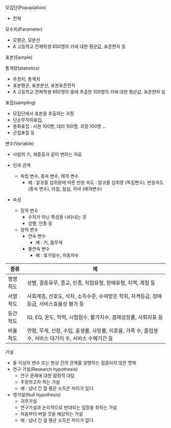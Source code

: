 
모집단(Popuplation)
- 전체

모수치(Parameter)
- 모평균, 모분산
- A 고등학교 전체학생 650명의 키에 대한 평균값, 표준편차 등

표본(Sample)

통계량(statistics)
- 추정치, 통계치
- 표본평균, 표본분산, 표본표준편차
- A 고등학교 전체학생 650명의 중에 추출한 100명의 키에 대한 평균값, 표준편차 등

표집(sampling)
- 모집단에서 표본을 추출하는 과정
- 단순무작위표집,
- 층화표집 : 사원 100명, 대리 100명, 과장 100명 ...
- 군집표집 등

변수(Variable)
- 사람의 키, 체중등과 같이 변하는 자료

- 인과 관계
  - 독립 변수, 종속 변수, 매개 변수
    - 예 : 알코올 섭취량에 따른 반응 속도 : 알코올 섭취량 (독립변수), 반응속도 (종속 변수), 아침, 점심, 저녁 (매개변수)

- 속성
  - 질적 변수
    - 수치가 아닌 특성을 나타내는 것
    - 성별, 인종 등
  - 양적 변수
    - 연속 변수
      - 예 : 키, 몸무게
    - 불연속 변수
      - 예 : 휴가일수, 자동차수

| 종류 | 예 |
| --- | --- |
| 명명 척도 | 성별, 결혼유무, 종교, 인종, 직업유형, 장애유형, 지역, 계절 등 |
| 서열 척도 | 사회계층, 선호도, 석차, 소득수준, 수여받은 학위, 자격등급, 장애등급, 서비스효율성 평가 등 |
| 등간 척도 | IQ, EQ, 온도, 학력, 시험점수, 물가지수, 경제성장률, 사회지표 등 |
| 비율 척도 | 연령, 무게, 신장, 수입, 출생률, 사망률, 이혼율, 가족 수, 졸업생 수, 서비스 대기이 수, 서비스 수혜기간 등 |


가설
- 둘 이상의 변수 또는 현상 간의 관계를 설명하는 검증되지 않은 명제
- 연구 가설(Research hypothesis)
  - 연구 문제에 대한 잠정적 대답
  - 주장하고자 하는 가설
  - 예 : 남녀 간 월 평균 소득은 차이가 있다.
- 영가설(Null hypothesis)
  - 귀무가설
  - 연구가설과 논리적으로 반대되는 입장을 취하는 가설
  - 처음부터 버릴 것을 예상하는 가설
  - 예 : 남녀 간 월 평균 소득은 차이가 없다.

